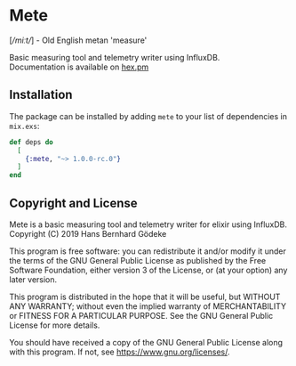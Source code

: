 # Mete
\[_/miːt/_\] - Old English metan 'measure'

Basic measuring tool and telemetry writer using InfluxDB.  
Documentation is available on [hex.pm](https://hexdocs.pm/mete)
## Installation
The package can be installed by adding `mete` to your list of dependencies in `mix.exs`:

```elixir
def deps do
  [
    {:mete, "~> 1.0.0-rc.0"}
  ]
end
```
## Copyright and License
Mete is a basic measuring tool and telemetry writer for elixir using InfluxDB.  
Copyright (C) 2019  Hans Bernhard Gödeke

This program is free software: you can redistribute it and/or modify
it under the terms of the GNU General Public License as published by
the Free Software Foundation, either version 3 of the License, or
(at your option) any later version.

This program is distributed in the hope that it will be useful,
but WITHOUT ANY WARRANTY; without even the implied warranty of
MERCHANTABILITY or FITNESS FOR A PARTICULAR PURPOSE.  See the
GNU General Public License for more details.

You should have received a copy of the GNU General Public License
along with this program.  If not, see <https://www.gnu.org/licenses/>.
